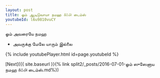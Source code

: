 ```yaml
---
layout: post
title: ஓம் ஆடிடுவாயா நமஹ ௧௦௮ டைம்ஸ்
youtubeId: l6u9810vuCY
---
```

 
 
 ஓம் அவரையே நமஹ  
 
 -  அவருக்கு மேலே யாரும் இல்லை 
 
  
 
  
 
 
 
 
 
 


{% include youtubePlayer.html id=page.youtubeId %}
 
[Next]({{ site.baseurl }}{% link  split2/_posts/2016-07-01-ஓம் ஸுஸேனாய நமஹ ௧௦௮ டைம்ஸ்.md%})
 
